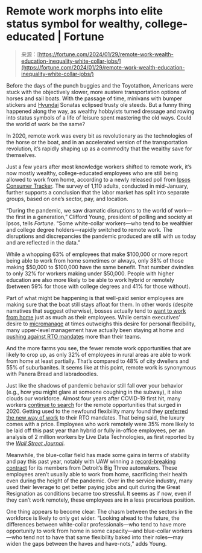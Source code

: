 <!--yml
category: 未分类
date: 2024-05-27 15:23:43
-->

# Remote work morphs into elite status symbol for wealthy, college-educated | Fortune

> 来源：[https://fortune.com/2024/01/29/remote-work-wealth-education-inequality-white-collar-jobs/](https://fortune.com/2024/01/29/remote-work-wealth-education-inequality-white-collar-jobs/)

Before the days of the punch buggies and the Toyotathon, Americans were stuck with the objectively slower, more austere transportation options of horses and sail boats. With the passage of time, minivans with bumper stickers and [Hyundai](https://fortune.com/company/hyundai-mobis/) Sonatas eclipsed trusty ole steeds. But a funny thing happened along the way, as wealthy hobbyists turned dressage and rowing into status symbols of a life of leisure spent mastering the old ways. Could the world of work be the same?

In 2020, remote work was every bit as revolutionary as the technologies of the horse or the boat, and in an accelerated version of the transportation revolution, it’s rapidly shaping up as a commodity that the wealthy save for themselves. 

Just a few years after most knowledge workers shifted to remote work, it’s now mostly wealthy, college-educated employees who are still being allowed to work from home, according to a newly released poll from [Ipsos Consumer Tracker](https://www.ipsos.com/en-us/news-polls/consumer-behavior-time-covid-19). The survey of 1,110 adults, conducted in mid-January, further supports a conclusion that the labor market has split into separate groups, based on one’s sector, pay, and location. 

“During the pandemic, we saw dramatic disruptions to the world of work—the first in a generation,” Clifford Young, president of polling and society at Ipsos, tells *Fortune*. “Some white-collar workers—who tend to be wealthier and college degree holders—rapidly switched to remote work. The disruptions and discrepancies the pandemic produced are still with us today and are reflected in the data.”

While a whopping 63% of employees that make $100,000 or more report being able to work from home sometimes or always, only 38% of those making $50,000 to $100,000 have the same benefit. That number dwindles to only 32% for workers making under $50,000\. People with higher education are also more likely to be able to work hybrid or remotely (between 59% for those with college degrees and 41% for those without).

Part of what might be happening is that well-paid senior employees are making sure that the boat still stays afloat for them. In other words (despite narratives that suggest otherwise), bosses actually tend to [want to work from home](https://fortune.com/2024/01/03/bosses-prefer-remote-work-more-than-workers-survey/) just as much as their employees. While certain executives’ desire to [micromanage](https://fortune.com/2024/01/04/rto-policies-2024-tracking-employee-attendance/) at times outweighs this desire for personal flexibility, many upper-level management have actually been staying at home and [pushing against RTO mandates](https://www.wsj.com/articles/remote-work-from-home-boss-d093a36c) more than their teams.

And the more farms you see, the fewer remote work opportunities that are likely to crop up, as only 32% of employees in rural areas are able to work from home at least partially. That’s compared to 48% of city dwellers and 55% of suburbanites. It seems like at this point, remote work is synonymous with Panera Bread and labradoodles.

Just like the shadows of pandemic behavior still fall over your behavior (e.g., how you might glare at someone coughing in the subway), it also clouds our workforce. Almost four years after COVID-19 first hit, many workers [continue to search](https://fortune.com/2023/10/23/office-workers-remote-work-over-money-quit-jobs/) for the remote opportunities that surged in 2020\. Getting used to the newfound flexibility many found they [preferred the new way of work](https://fortune.com/2024/01/26/return-to-office-job-satisfaction-financial-performance-study/) to their RTO mandates. That being said, the luxury comes with a price. Employees who work remotely were 35% more likely to be laid off this past year than hybrid or fully in-office employees, per an analysis of 2 million workers by Live Data Technologies, as first reported by the [*Wall Street Journal*](https://www.wsj.com/lifestyle/careers/layoffs-remote-work-data-980ed59d). 

Meanwhile, the blue-collar field has made some gains in terms of stability and pay this past year, notably with UAW winning a [record-breaking contract](https://www.washingtonpost.com/business/2023/11/12/fain-uaw-contract-wins/) for its members from Detroit’s Big Three automakers. These employees aren’t usually able to work from home, sacrificing their health even during the height of the pandemic. Over in the service industry, many used their leverage to get better paying jobs and quit during the Great Resignation as conditions became too stressful. It seems as if now, even if they can’t work remotely, these employees are in a less precarious position.

One thing appears to become clear: The chasm between the sectors in the workforce is likely to only get wider. “Looking ahead to the future, the differences between white-collar professionals—who tend to have more opportunity to work from home in some capacity—and blue-collar workers—who tend not to have that same flexibility baked into their roles—may widen the gaps between the haves and have-nots,” adds Young.